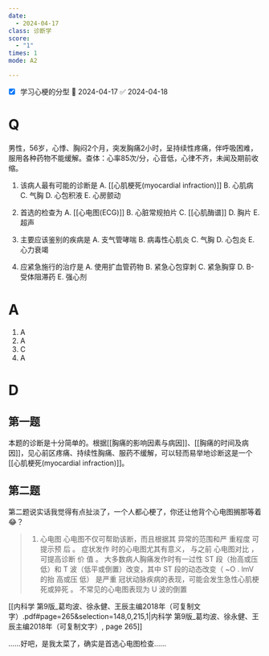 ```yaml
---
date:
  - 2024-04-17
class: 诊断学
score:
  - "1"
times: 1
mode: A2

--- 
```

- [x] 学习心梗的分型 📅 2024-04-17 ✅ 2024-04-18


# Q
男性，56岁，心悸、胸闷2个月，突发胸痛2小时，呈持续性疼痛，伴呼吸困难，服用各种药物不能缓解。查体：心率85次/分，心音低，心律不齐，未闻及期前收缩。

1. 该病人最有可能的诊断是
A. [[心肌梗死(myocardial infraction)]]
B. 心肌病 
C. 气胸
D. 心包积液 
E. 心房颤动

2. 首选的检查为
A. [[心电图(ECG)]]
B. 心脏常规拍片 
C. [[心肌酶谱]]
D. 胸片 
E. 超声

3. 主要应该鉴别的疾病是
A. 支气管哮喘 
B. 病毒性心肌炎 
C. 气胸
D. 心包炎 
E. 心力衰竭

4. 应紧急施行的治疗是
A. 使用扩血管药物 
B. 紧急心包穿刺 
C. 紧急胸穿
D. B- 受体阻滞药 
E. 强心剂

# A

1. A
2. A
3. C
4. A



# D
第一题
--
本题的诊断是十分简单的。根据[[胸痛的影响因素与病因]]、[[胸痛的时间及病因]]，见心前区疼痛、持续性胸痛、服药不缓解，可以轻而易举地诊断这是一个[[心肌梗死(myocardial infraction)]]。

第二题
--
第二题说实话我觉得有点扯淡了，一个人都心梗了，你还让他背个心电图搁那等着😂？

> 1. 心电图 心电图不仅可帮助该断，而且根据其 异常的范围和严 重程度 可提示预 后 。 症状发作 时的心电图尤其有意义， 与之前 心电图对比 ，可提高诊断 价 值 。 大多数病人胸痛发作时有一过性 ST 段（抬高或压低）和 T 波（低平或倒置）改变，其中 ST 段的动态改变（ ~O . lmV 的抬 高或压 低） 是严重 冠状动脉疾病的表现，可能会发生急性心肌梗死或猝死 。 不常见的心电图表现为 U 波的倒置 

[[内科学 第9版_葛均波、徐永健、王辰主编2018年（可复制文字）.pdf#page=265&selection=148,0,215,1|内科学 第9版_葛均波、徐永健、王辰主编2018年（可复制文字）, page 265]]

……好吧，是我太菜了，确实是首选心电图检查……